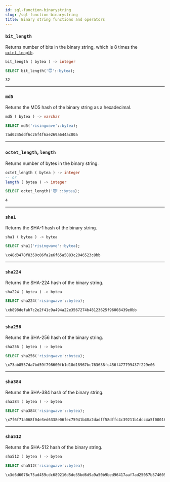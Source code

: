 ```yaml
---
id: sql-function-binarystring
slug: /sql-function-binarystring
title: Binary string functions and operators
---
```


### `bit_length`

Returns number of bits in the binary string, which is 8 times the [`octet_length`](#octet_length-length). 

```sql title=Syntax 
bit_length ( bytea ) -> integer
```  

```sql title=Example 
SELECT bit_length('😇'::bytea);
```  
```
32
```

---  

### `md5`

Returns the MD5 hash of the binary string as a hexadecimal.

```sql title=Syntax 
md5 ( bytea ) -> varchar
```  

```sql title=Example 
SELECT md5('risingwave'::bytea);
```
```
7ad0245ddf6c26f4f6ae269a644ac00a
```

---  

### `octet_length`, `length`

Returns number of bytes in the binary string.

```sql title=Syntax 
octet_length ( bytea ) -> integer
-- or
length ( bytea ) -> integer
```  

```sql title=Example 
SELECT octet_length('😇'::bytea);
```  
```
4
```

---  

### `sha1`

Returns the SHA-1 hash of the binary string.

```sql title=Syntax 
sha1 ( bytea ) -> bytea
```  

```sql title=Example 
SELECT sha1('risingwave'::bytea);
```
```
\x48d3478f8350c86fa2e6f65a5883c2046523c8bb
```

---  

### `sha224`

Returns the SHA-224 hash of the binary string.

```sql title=Syntax 
sha224 ( bytea ) -> bytea
```  

```sql title=Example 
SELECT sha224('risingwave'::bytea);
```
```
\xb898defab7c2e2f41c9a494a22e3567274b48123625f96008439e0bb
```

---  

### `sha256`

Returns the SHA-256 hash of the binary string.

```sql title=Syntax 
sha256 ( bytea ) -> bytea
```  

```sql title=Example 
SELECT sha256('risingwave'::bytea);
```
```
\x73ab8557da7bd59f798600fb1d18d18967bc763638fc456f477799437f229e06
```

---  

### `sha384`

Returns the SHA-384 hash of the binary string.

```sql title=Syntax 
sha384 ( bytea ) -> bytea
```  

```sql title=Example 
SELECT sha384('risingwave'::bytea);
```
```
\x7f6f71a068f04e3ed6338e06fec75941b48a2dadff58dffc4c39211b1dcc4a5f000168d1be49fd7b7e44094e7a7e627e
```

---  

### `sha512`

Returns the SHA-512 hash of the binary string.

```sql title=Syntax 
sha512 ( bytea ) -> bytea
```  

```sql title=Example 
SELECT sha512('risingwave'::bytea);
```
```
\x3d6d6078c75ad459cdc689216d5de35bd6d9a9a50b9bed96417aaf7ad25057b37460564f0ad23a589c655eda45026096a6bab08b3c863f0425cbfea64b5f84a8
```


